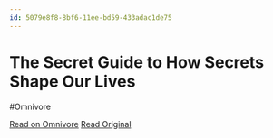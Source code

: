 ```yaml
---
id: 5079e8f8-8bf6-11ee-bd59-433adac1de75
---
```


# The Secret Guide to How Secrets Shape Our Lives
#Omnivore

[Read on Omnivore](https://omnivore.app/me/the-secret-guide-to-how-secrets-shape-our-lives-18c091ea422)
[Read Original](http://getpocket.com/collections/the-secret-guide-to-how-secrets-shape-our-lives)

